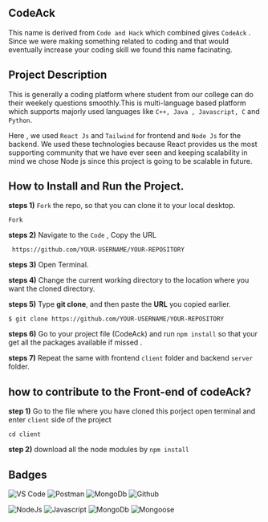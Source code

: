 
## CodeAck

This name is derived from `Code and Hack` which combined gives `CodeAck` . Since we were making something related to coding and that would eventually increase your coding skill we found this name facinating.

## Project Description

This is generally a coding platform where student from our college can do their weekely questions smoothly.This is multi-language based platform which supports majorly used languages like `C++, Java , Javascript, C` and `Python`.

Here , we used `React Js` and `Tailwind` for frontend and `Node Js` for the backend. We used these technologies because React provides us the most supporting community that we have ever seen and keeping scalability in mind we chose Node js since this project is going to be scalable in future.

## How to Install and Run the Project.

**steps 1)** `Fork` the repo, so that you can clone it to your local desktop.

```
Fork
```

**steps 2)** Navigate to the `Code` ,
Copy the URL

```
 https://github.com/YOUR-USERNAME/YOUR-REPOSITORY
```

**steps 3)** Open Terminal.

**steps 4)** Change the current working directory to the location
where you want the cloned directory.

**steps 5)** Type **git clone**, and then paste the **URL** you
copied earlier.

```
$ git clone https://github.com/YOUR-USERNAME/YOUR-REPOSITORY

```

**steps 6)** Go to your project file (CodeAck) and run `npm install`
so that your get all the packages available if missed .

**steps 7)** Repeat the same with frontend `client` folder and backend `server` folder.

## how to contribute to the Front-end of codeAck?

**step 1)** Go to the file where you have cloned this porject open terminal and enter `client` side of the project

```
cd client
```

**step 2)** download all the node modules by `npm install`

## Badges

![VS Code](https://img.shields.io/badge/tool-vscode-blue?style=for-the-badge&logo=visual-studio-code&logoColor=blue)
![Postman](https://img.shields.io/badge/tool-postman-orange?style=for-the-badge&logo=postman&logoColor=orange)
![MongoDb](https://img.shields.io/badge/tool-MongoDb_Atlas-neon?style=for-the-badge&logo=mongodb&logoColor=dargreen)
![Github](https://img.shields.io/badge/tool-Github-black?style=for-the-badge&logo=github&)

![NodeJs](https://img.shields.io/badge/tech-Nodejs-green?style=for-the-badge&logo=npx&logoColor=blue)
![Javascript](https://img.shields.io/badge/tech-Javascript-yellow?style=for-the-badge&logo=javascript&)
![MongoDb](https://img.shields.io/badge/tech-react-lightblue?style=for-the-badge&logo=react&logoColor=dargreen)
![Mongoose](https://img.shields.io/badge/tech-Mongoose-black?style=for-the-badge&logo=mongoose&)

